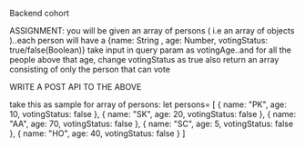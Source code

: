
Backend cohort
 
ASSIGNMENT:
you will be given an array of persons ( i.e an array of objects )..each person will have  a {name: String , age: Number, votingStatus: true/false(Boolean)}
take input in query param as votingAge..and for all the people above that age, change votingStatus as true
also return an array consisting of only the person that can vote

WRITE A POST API TO THE ABOVE


take this as sample for array of persons:
let persons= [
   {
   name: "PK",
   age: 10,
   votingStatus: false
},
{
   name: "SK",
   age: 20,
   votingStatus: false
},
{
   name: "AA",
   age: 70,
   votingStatus: false
},
{
   name: "SC",
   age: 5,
   votingStatus: false
},
{
   name: "HO",
   age: 40,
   votingStatus: false
}
]
 
 
